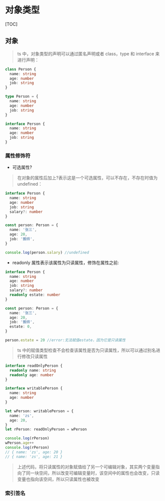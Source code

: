 # 对象类型

[TOC]

## 对象

> ts 中，对象类型的声明可以通过匿名声明或者 class，type 和 interface 来进行声明：

```ts
class Person {
  name: string
  age: number
  job: string
}
```

```ts
type Person = {
  name: string
  age: number
  job: string
}
```

```ts
interface Person {
  name: string
  age: number
  job: string
}
```

### 属性修饰符

- 可选属性?

> 在对象的属性后加上?表示这是一个可选属性，可以不存在，不存在时值为 undefined：

```ts
interface Person {
  name: string
  age: number
  job: string
  salary?: number
}

const person: Person = {
  name: '张三',
  age: 20,
  job: '搬砖',
}

console.log(person.salary) //undefined
```

- readonly 属性表示该属性为只读属性，修饰在属性之前:

```ts
interface Person {
  name: string
  age: number
  job: string
  salary?: number
  readonly estate: number
}

const person: Person = {
  name: '张三',
  age: 20,
  job: '搬砖',
  estate: 0,
}

person.estate = 20 //error:无法赋值estate，因为它是只读属性
```

> ts 中的赋值类型检查不会检查该属性是否为只读属性，所以可以通过别名进行修改只读属性

```ts
interface readOnlyPerson {
  readonly name: string
  readonly age: number
}

interface writablePerson {
  name: string
  age: number
}

let wPerson: writablePerson = {
  name: 'zs',
  age: 20,
}
let rPerson: readOnlyPerson = wPerson

console.log(rPerson)
wPerson.age++
console.log(rPerson)
// { name: 'zs', age: 20 }
// { name: 'zs', age: 21 }
```

> 上述代码，将只读属性的对象赋值给了另一个可编辑对象，其实两个变量指向了同一块空间，所以改变可编辑变量时，该空间中的属性也会改变，只读变量也指向该空间，所以只读属性也被改变

### 索引签名

